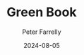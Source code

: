 ---
title: Green Book
subtitle: Peter Farrelly
year: 2018
image: ./images/green-book.jpg
link: https://www.themoviedb.org/movie/490132/
date: 2024-08-05
type: Movie
tags: [{name: "Best of 2018", rank: 8}]
---